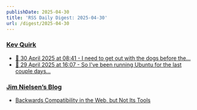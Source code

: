 ```yaml
---
publishDate: 2025-04-30
title: 'RSS Daily Digest: 2025-04-30'
url: /digest/2025-04-30
---
```


### [Kev Quirk](https://kevquirk.com/)

  * [📝 30 April 2025 at 08:41 - I need to get out with the dogs before the...](https://kevquirk.com/notes/20250430-0841)
  * [📝 29 April 2025 at 16:07 - So I've been running Ubuntu for the last couple days...](https://kevquirk.com/notes/20250429-1607)
  
### [Jim Nielsen’s Blog](https://blog.jim-nielsen.com/)

  * [Backwards Compatibility in the Web, but Not Its Tools](https://blog.jim-nielsen.com/2025/backwards-compat-in-web-but-not-its-tools/)
  
